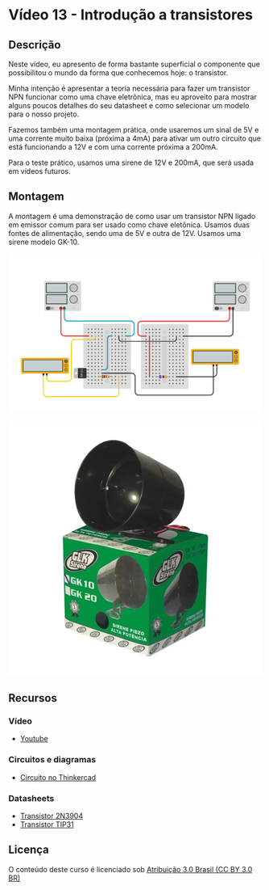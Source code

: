 # Vídeo 13 - Introdução a transistores

## Descrição

Neste vídeo, eu apresento de forma bastante superficial o componente que possibilitou o mundo da forma que conhecemos hoje: o transistor.

Minha intenção é apresentar a teoria necessária para fazer um transistor NPN funcionar como uma chave eletrônica, mas eu aproveito para mostrar alguns poucos detalhes do seu datasheet e como selecionar um modelo para o nosso projeto.

Fazemos também uma montagem prática, onde usaremos um sinal de 5V e uma corrente muito baixa (próxima a 4mA) para ativar um outro circuito que está funcionando a 12V e com uma corrente próxima a 200mA.

Para o teste prático, usamos uma sirene de 12V e 200mA, que será usada em vídeos futuros.

## Montagem

A montagem é uma demonstração de como usar um transistor NPN ligado em emissor comum para ser usado como chave eletônica. Usamos duas fontes de alimentação, sendo uma de 5V e outra de 12V. Usamos uma sirene modelo GK-10.

![Montagem do circuito do vídeo 13](imagens/montagem.png)

![Sirene GK-10](imagens/gk-10.png)

## Recursos

### Vídeo

* [Youtube](https://youtu.be/uMRjZAckaus)

### Circuitos e diagramas

* [Circuito no Thinkercad](https://www.tinkercad.com/things/6zjI3Er880V)

### Datasheets

* [Transistor 2N3904](../datasheets/transistor-2n3904.pdf)
* [Transistor TIP31](../datasheets/transistor-tip31.pdf)

## Licença

O conteúdo deste curso é licenciado sob [Atribuição 3.0 Brasil (CC BY 3.0 BR)](https://creativecommons.org/licenses/by/3.0/br)
